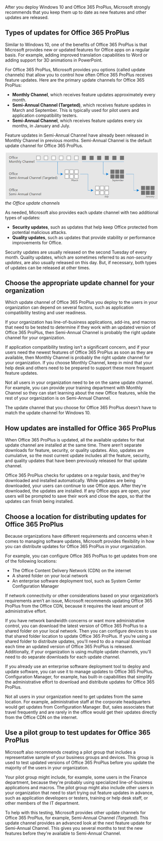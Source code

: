 After you deploy Windows 10 and Office 365 ProPlus, Microsoft strongly recommends that you keep them up to date as new features and other updates are released.

## Types of updates for Office 365 ProPlus
Similar to Windows 10, one of the benefits of Office 365 ProPlus is that Microsoft provides new or updated features for Office apps on a regular basis. For example, adding improved translation capabilities to Word or adding support for 3D animations in PowerPoint.

For Office 365 ProPlus, Microsoft provides you options (called update channels) that allow you to control how often Office 365 ProPlus receives feature updates. Here are the primary update channels for Office 365 ProPlus:

- **Monthly Channel**, which receives feature updates approximately every month.
- **Semi-Annual Channel (Targeted)**, which receives feature updates in March and September. This is typically used for pilot users and application compatibility testers.
- **Semi-Annual Channel**, which receives feature updates every six months, in January and July.

Feature updates in Semi-Annual Channel have already been released in Monthly Channel in previous months. Semi-Annual Channel is the default update channel for Office 365 ProPlus.


![Update channels for Office 365 ProPlus](../media/office-updates.png)
*the Office update channels*

As needed, Microsoft also provides each update channel with two additional types of updates:

- **Security updates**, such as updates that help keep Office protected from potential malicious attacks.
- **Quality updates**, such as updates that provide stability or performance improvements for Office.

Security updates are usually released on the second Tuesday of every month. Quality updates, which are sometimes referred to as *non-security updates*, are also usually released on this day. But, if necessary, both types of updates can be released at other times.

## Choose the appropriate update channel for your organization
Which update channel of Office 365 ProPlus you deploy to the users in your organization can depend on several factors, such as application compatibility testing and user readiness.

If your organization has line-of-business applications, add-ins, and macros that need to be tested to determine if they work with an updated version of Office 365 ProPlus, then Semi-Annual Channel is probably the right update channel for your organization.

If application compatibility testing isn’t a significant concern, and if your users need the newest features of Office 365 ProPlus as soon as they are available, then Monthly Channel is probably the right update channel for your organization. If you choose Monthly Channel, keep in mind that your help desk and others need to be prepared to support these more frequent feature updates.

Not all users in your organization need to be on the same update channel. For example, you can provide your training department with Monthly Channel so they can start learning about the new Office features, while the rest of your organization is on Semi-Annual Channel.

The update channel that you choose for Office 365 ProPlus doesn’t have to match the update channel for Windows 10.

## How updates are installed for Office 365 ProPlus
When Office 365 ProPlus is updated, all the available updates for that update channel are installed at the same time. There aren’t separate downloads for feature, security, or quality updates. Also, updates are cumulative, so the most current update includes all the feature, security, and quality updates that have been previously released for that update channel.

Office 365 ProPlus checks for updates on a regular basis, and they're downloaded and installed automatically. While updates are being downloaded, your users can continue to use Office apps. After they're downloaded, the updates are installed. If any Office apps are open, your users will be prompted to save their work and close the apps, so that the updates can finish being installed.

## Choose a location for distributing updates for Office 365 ProPlus
Because organizations have different requirements and concerns when it comes to managing software updates, Microsoft provides flexibility in how you can distribute updates for Office 365 ProPlus in your organization.

For example, you can configure Office 365 ProPlus to get updates from one of the following locations:
- The Office Content Delivery Network (CDN) on the internet
- A shared folder on your local network
- An enterprise software deployment tool, such as System Center Configuration Manager

If network connectivity or other considerations based on your organization’s requirements aren’t an issue, Microsoft recommends updating Office 365 ProPlus from the Office CDN, because it requires the least amount of administrative effort. 

If you have network bandwidth concerns or want more administrative control, you can download the latest version of Office 365 ProPlus to a shared folder on your local network. Then you can configure devices to use that shared folder location to update Office 365 ProPlus. If you’re using a shared folder to distribute updates, you'll need to do a manual download each time an updated version of Office 365 ProPlus is released. Additionally, if your organization is using multiple update channels, you'll need to do separate downloads for each update channel.

If you already use an enterprise software deployment tool to deploy and update software, you can use it to manage updates to Office 365 ProPlus. Configuration Manager, for example, has built-in capabilities that simplify the administrative effort to download and distribute updates for Office 365 ProPlus.

Not all users in your organization need to get updates from the same location. For example, administrative staff at the corporate headquarters would get updates from Configuration Manager. But, sales associates that travel frequently and are rarely in the office would get their updates directly from the Office CDN on the internet.

## Use a pilot group to test updates for Office 365 ProPlus

Microsoft also recommends creating a pilot group that includes a representative sample of your business groups and devices. This group is used to test updated versions of Office 365 ProPlus before you update the majority of the users in your organization.

Your pilot group might include, for example, some users in the Finance department, because they're probably using specialized line-of-business applications and macros. The pilot group might also include other users in your organization that need to start trying out feature updates in advance, such as application developers or testers, training or help desk staff, or other members of the IT department.

To help with this testing, Microsoft provides other update channels for Office 365 ProPlus, for example, Semi-Annual Channel *(Targeted)*. This update channel provides an advanced look at the next feature update for Semi-Annual Channel. This gives you several months to test the new features before they're available to Semi-Annual Channel.